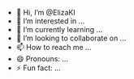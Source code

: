 - 👋 Hi, I’m @ElizaKl
- 👀 I’m interested in ...
- 🌱 I’m currently learning ...
- 💞️ I’m looking to collaborate on ...
- 📫 How to reach me ...
- 😄 Pronouns: ...
- ⚡ Fun fact: ...

<!---
ElizaKl/ElizaKl is a ✨ special ✨ repository because its `README.md` (this file) appears on your GitHub profile.
You can click the Preview link to take a look at your changes.
--->
